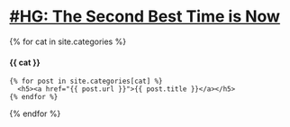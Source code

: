 <h1><a href="https://himanshugarg.github.io/">#HG: The Second Best Time is Now</a></h1>  
{% for cat in site.categories %}
  <h4>{{ cat }}</h4>
  
    {% for post in site.categories[cat] %}
      <h5><a href="{{ post.url }}">{{ post.title }}</a></h5>
    {% endfor %}
    
{% endfor %}
